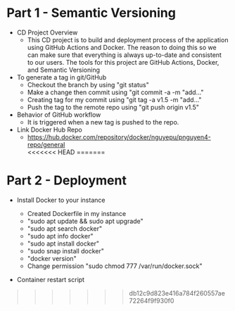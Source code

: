 # Part 1 - Semantic Versioning 
- CD Project Overview 
    - This CD project is to build and deployment process of the application using GitHub Actions and Docker. The reason to doing this so we can make sure that everything is always up-to-date and consistent to our users. The tools for this project are GitHub Actions, Docker, and Semantic Versioning
- To generate a tag in git/GitHub
    - Checkout the branch by using "git status"
    - Make a change then commit using "git commit -a -m "add..."
    - Creating tag for my commit using "git tag -a v1.5 -m "add..."
    - Push the tag to the remote repo using "git push origin v1.5"
- Behavior of GitHub workflow 
    - It is triggered when a new tag is pushed to the repo.
- Link Docker Hub Repo
    - https://hub.docker.com/repository/docker/nguyepu/pnguyen4-repo/general    
<<<<<<< HEAD
=======


# Part 2 - Deployment
- Install Docker to your instance
    - Created Dockerfile in my instance
    - "sudo apt update && sudo apt upgrade"
    - "sudo apt search docker"
    - "sudo apt info docker"
    - "sudo apt install docker"
    - "sudo snap install docker" 
    - "docker version"
    - Change permission "sudo chmod 777 /var/run/docker.sock"

- Container restart script
>>>>>>> db12c9d823e416a784f260557ae72264f9f930f0
